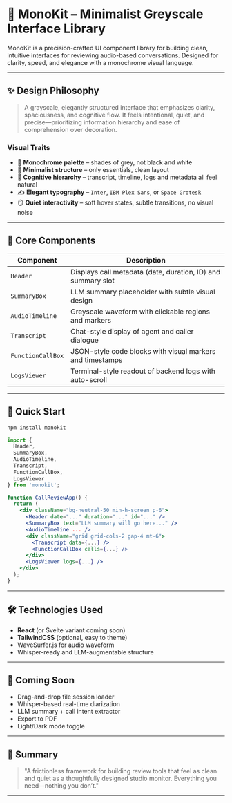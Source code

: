 # 🖤 MonoKit – Minimalist Greyscale Interface Library

MonoKit is a precision-crafted UI component library for building clean, intuitive interfaces for reviewing audio-based conversations. Designed for clarity, speed, and elegance with a monochrome visual language.

---

## ✨ Design Philosophy

> A grayscale, elegantly structured interface that emphasizes clarity, spaciousness, and cognitive flow. It feels intentional, quiet, and precise—prioritizing information hierarchy and ease of comprehension over decoration.

### Visual Traits

- 🎨 **Monochrome palette** – shades of grey, not black and white
- 📐 **Minimalist structure** – only essentials, clean layout
- 🧠 **Cognitive hierarchy** – transcript, timeline, logs and metadata all feel natural
- ✍️ **Elegant typography** – `Inter`, `IBM Plex Sans`, or `Space Grotesk`
- 🪞 **Quiet interactivity** – soft hover states, subtle transitions, no visual noise

---

## 🧩 Core Components

| Component          | Description |
|-------------------|-------------|
| `Header`          | Displays call metadata (date, duration, ID) and summary slot |
| `SummaryBox`      | LLM summary placeholder with subtle visual design |
| `AudioTimeline`   | Greyscale waveform with clickable regions and markers |
| `Transcript`      | Chat-style display of agent and caller dialogue |
| `FunctionCallBox` | JSON-style code blocks with visual markers and timestamps |
| `LogsViewer`      | Terminal-style readout of backend logs with auto-scroll |

---

## 🚀 Quick Start

```bash
npm install monokit
```

```jsx
import {
  Header,
  SummaryBox,
  AudioTimeline,
  Transcript,
  FunctionCallBox,
  LogsViewer
} from 'monokit';

function CallReviewApp() {
  return (
    <div className="bg-neutral-50 min-h-screen p-6">
      <Header date="..." duration="..." id="..." />
      <SummaryBox text="LLM summary will go here..." />
      <AudioTimeline ... />
      <div className="grid grid-cols-2 gap-4 mt-6">
        <Transcript data={...} />
        <FunctionCallBox calls={...} />
      </div>
      <LogsViewer logs={...} />
    </div>
  );
}
```

---

## 🛠️ Technologies Used

- **React** (or Svelte variant coming soon)
- **TailwindCSS** (optional, easy to theme)
- WaveSurfer.js for audio waveform
- Whisper-ready and LLM-augmentable structure

---

## 🔮 Coming Soon

- Drag-and-drop file session loader
- Whisper-based real-time diarization
- LLM summary + call intent extractor
- Export to PDF
- Light/Dark mode toggle

---

## 🧘 Summary

> "A frictionless framework for building review tools that feel as clean and quiet as a thoughtfully designed studio monitor. Everything you need—nothing you don’t."

---